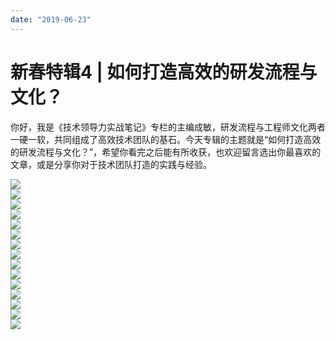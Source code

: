 ```yaml
---
date: "2019-06-23"
---  
```

      
# 新春特辑4 | 如何打造高效的研发流程与文化？
你好，我是《技术领导力实战笔记》专栏的主编成敏，研发流程与工程师文化两者一硬一软，共同组成了高效技术团队的基石。今天专辑的主题就是“如何打造高效的研发流程与文化？”，希望你看完之后能有所收获，也欢迎留言选出你最喜欢的文章，或是分享你对于技术团队打造的实践与经验。

[![](./httpsstatic001geekbangorgresourceimage1cab1cbf12d8a9e07e23ab09a286fcb3a1ab.jpg)](https://time.geekbang.org/column/article/6976)  
[![](./httpsstatic001geekbangorgresourceimage79ae79a03c4c50af17320c2e11f8bc60f6ae.jpg)](https://time.geekbang.org/column/article/7338)  
[![](./httpsstatic001geekbangorgresourceimage688668210bea470c276e7ffbc837430ed286.jpg)](https://time.geekbang.org/column/article/7557)  
[![](./httpsstatic001geekbangorgresourceimage1daa1d06308592b6caa661d6959b0ab3a1aa.jpg)](https://time.geekbang.org/column/article/7916)  
[![](./httpsstatic001geekbangorgresourceimage49d849a5d1ba13caf64377ea04e8baf6fcd8.jpg)](https://time.geekbang.org/column/article/7991)  
[![](./httpsstatic001geekbangorgresourceimage0f440f8d4da91dfe2f72aced54b3e3bbd544.jpg)](https://time.geekbang.org/column/article/8395)  
[![](./httpsstatic001geekbangorgresourceimage3520358085a01f28cccac37a6043cb469d20.jpg)](https://time.geekbang.org/column/article/8894)  
[![](./httpsstatic001geekbangorgresourceimage1016100a00f67267681dfc94c2c278868f16.jpg)](https://time.geekbang.org/column/article/10612)  
[![](./httpsstatic001geekbangorgresourceimaged507d5c1e0087a4799d25c7d693877745207.jpg)](https://time.geekbang.org/column/article/11242)  
[![](./httpsstatic001geekbangorgresourceimagec440c40df8bc747e1ca22b5172b0bd32c540.jpg)](https://time.geekbang.org/column/article/11399)  
[![](./httpsstatic001geekbangorgresourceimagee0f0e05f76bc831e6c82cdcefbcd7e6f45f0.jpg)](https://time.geekbang.org/column/article/12904)  
[![](./httpsstatic001geekbangorgresourceimage62cd624a6d2330889c21e0fbe0c84010d3cd.jpg)](https://time.geekbang.org/column/article/71350)  
[![](./httpsstatic001geekbangorgresourceimageeb52ebe2c2d729e9c3611a626ba1fbad1c52.jpg)](https://time.geekbang.org/column/article/78489)  
[![](./httpsstatic001geekbangorgresourceimage0999099da711d671f205b529553076f11299.jpg)](https://time.geekbang.org/column/article/11594)  
[![](./httpsstatic001geekbangorgresourceimageebc3eb1ae980b60efb851e28484910a6e5c3.jpg)](https://time.geekbang.org/column/article/9308)

<!-- [[[read_end]]] -->
